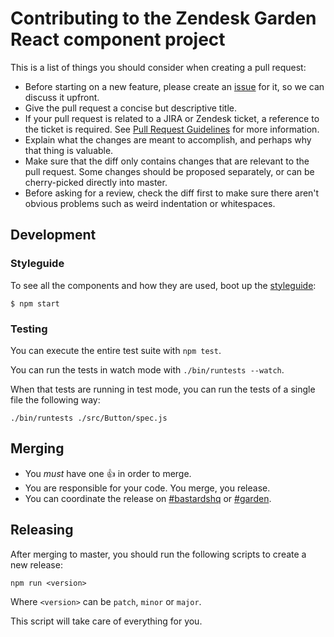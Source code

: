 # Contributing to the Zendesk Garden React component project

This is a list of things you should consider when creating a pull request:

* Before starting on a new feature, please create an
  [issue](https://github.com/zendeskgarden/react-components/issues) for it, so
  we can discuss it upfront.
* Give the pull request a concise but descriptive title.
* If your pull request is related to a JIRA or Zendesk ticket, a reference to
  the ticket is required. See [Pull Request
  Guidelines](https://zendesk.atlassian.net/wiki/display/ENG/Pull+Request+Guidelines)
  for more information.
* Explain what the changes are meant to accomplish, and perhaps why that thing
  is valuable.
* Make sure that the diff only contains changes that are relevant to the pull
  request. Some changes should be proposed separately, or can be cherry-picked
  directly into master.
* Before asking for a review, check the diff first to make sure there aren't
  obvious problems such as weird indentation or whitespaces.

## Development

### Styleguide

To see all the components and how they are used, boot up the [styleguide](https://zendeskgarden.github.io/react-components):

```
$ npm start
```

### Testing

You can execute the entire test suite with `npm test`.

You can run the tests in watch mode with `./bin/runtests --watch`.

When that tests are running in test mode, you can run the tests of a single file the following way:

```
./bin/runtests ./src/Button/spec.js
```

## Merging

* You *must* have one :+1: in order to merge.
* You are responsible for your code. You merge, you release.
* You can coordinate the release on
[#bastardshq](https://zendesk.slack.com/messages/bastardshq/) or [#garden](https://zendesk.slack.com/messages/garden/).

## Releasing

After merging to master, you should run the following scripts to create a new release:

```
npm run <version>
```

Where `<version>` can be `patch`, `minor` or `major`.

This script will take care of everything for you.
